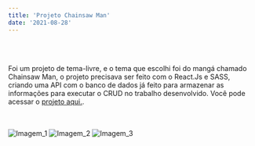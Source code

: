 ```yaml
---
title: 'Projeto Chainsaw Man'
date: '2021-08-28'
---
```

<br></br>

Foi um projeto de tema-livre, e o tema que escolhi foi do mangá chamado Chainsaw Man, o projeto precisava ser feito com o React.Js e SASS, criando uma API com o banco de dados já feito para armazenar as informações para executar o CRUD no trabalho desenvolvido. Você pode acessar o [projeto aqui.](https://github.com/Kaue-LS/Projeto-temaLivre.git). 

 
<br><br>
![Imagem_1](https://media-exp1.licdn.com/dms/image/C5622AQHUTyjjFh4dyA/feedshare-shrink_800/0/1630262024473?e=1634169600&v=beta&t=D6srrT3vZiCbAIqyKQCjo6f9y-GrTpDAP7hsxQ_eQ3Q)
![Imagem_2](https://media-exp1.licdn.com/dms/image/C5622AQH1HXhHlThyMg/feedshare-shrink_1280/0/1630262024183?e=1634169600&v=beta&t=90kzJP3RTiEXVGQd3b_LB_dyXY4-YerN44JlXjW4FAI)
![Imagem_3](https://media-exp1.licdn.com/dms/image/C5622AQGeeH014bZQlA/feedshare-shrink_1280/0/1630262024198?e=1634169600&v=beta&t=ljg9baG98BoSx6y5HeLzEdk6RLfTqEcSX6RSRHdM4Dg)
<br><br>
